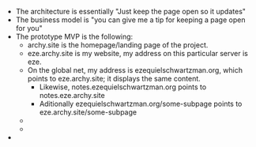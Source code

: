 - The architecture is essentially "Just keep the page open so it updates"
- The business model is "you can give me a tip for keeping a page open for you"
- The prototype MVP is the following:
	- archy.site is the homepage/landing page of the project.
	- eze.archy.site is my website, my address on this particular server is eze.
	- On the global net, my address is ezequielschwartzman.org, which points to eze.archy.site; it displays the same content.
		- Likewise, notes.ezequielschwartzman.org points to notes.eze.archy.site
		- Aditionally ezequielschwartzman.org/some-subpage points to eze.archy.site/some-subpage
	-
	-
-